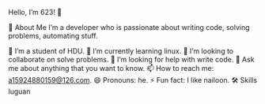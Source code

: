Hello, I’m 623! 👋

🚀 About Me
I’m a developer who is passionate about writing code, solving problems, automating stuff.

🔭 I’m a student of HDU.
🌱 I’m currently learning linux.
👯 I’m looking to collaborate on solve problems.
🤔 I’m looking for help with write code.
💬 Ask me about anything  that you want to know.
📫 How to reach me: a15924880159@126.com.
😄 Pronouns: he.
⚡ Fun fact: I like nailoon.
🛠 Skills
luguan
